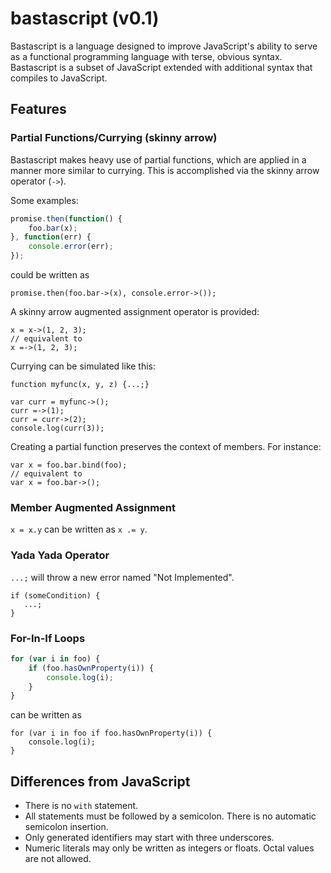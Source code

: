 # bastascript (v0.1)

Bastascript is a language designed to improve JavaScript's ability to serve as a
functional programming language with terse, obvious syntax. Bastascript is a
subset of JavaScript extended with additional syntax that compiles to
JavaScript.


## Features

### Partial Functions/Currying (skinny arrow)

Bastascript makes heavy use of partial functions, which are applied in a manner
more similar to currying. This is accomplished via the skinny arrow operator
(`->`).

Some examples:

```js
promise.then(function() {
    foo.bar(x);
}, function(err) {
    console.error(err);
});
```

could be written as

```
promise.then(foo.bar->(x), console.error->());
```

A skinny arrow augmented assignment operator is provided:

```
x = x->(1, 2, 3);
// equivalent to
x =->(1, 2, 3);
```

Currying can be simulated like this:

```
function myfunc(x, y, z) {...;}

var curr = myfunc->();
curr =->(1);
curr = curr->(2);
console.log(curr(3));
```

Creating a partial function preserves the context of members. For instance:

```
var x = foo.bar.bind(foo);
// equivalent to
var x = foo.bar->();
```


### Member Augmented Assignment

`x = x.y` can be written as `x .= y`.


### Yada Yada Operator

`...;` will throw a new error named "Not Implemented".

```
if (someCondition) {
   ...;
}
```


### For-In-If Loops

```js
for (var i in foo) {
    if (foo.hasOwnProperty(i)) {
        console.log(i);
    }
}
```

can be written as

```
for (var i in foo if foo.hasOwnProperty(i)) {
    console.log(i);
}
```


## Differences from JavaScript

- There is no `with` statement.
- All statements must be followed by a semicolon. There is no automatic
  semicolon insertion.
- Only generated identifiers may start with three underscores.
- Numeric literals may only be written as integers or floats. Octal values are
  not allowed.

